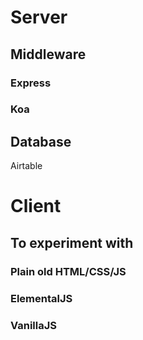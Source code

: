 # Server

## Middleware
### Express 
### Koa

## Database
Airtable


# Client

## To experiment with
### Plain old HTML/CSS/JS

### ElementalJS 

### VanillaJS

